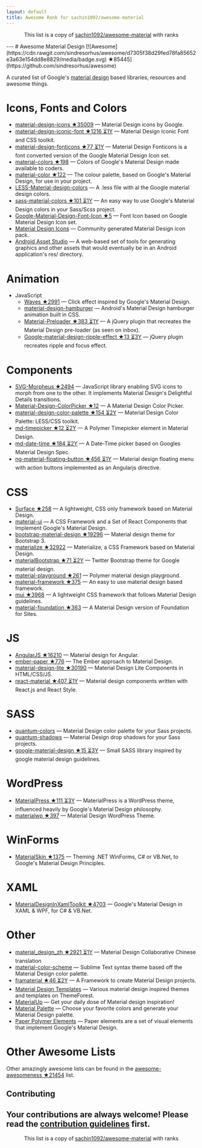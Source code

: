 ```yaml
---
layout: default
title: Awesome Rank for sachin1092/awesome-material
---
```


<p align="center">
	This list is a copy of <a href="https://github.com/sachin1092/awesome-material">sachin1092/awesome-material</a> with ranks
</p>
---
# Awesome Material Design [![Awesome](https://cdn.rawgit.com/sindresorhus/awesome/d7305f38d29fed78fa85652e3a63e154dd8e8829/media/badge.svg) ★85445](https://github.com/sindresorhus/awesome)

A curated list of Google's [material design](http://www.google.com/design/spec) based libraries, resources and awesome things.

Icons, Fonts and Colors
==
  - [material-design-icons ★35009](https://github.com/google/material-design-icons) — Material Design icons by Google.
  - [material-design-iconic-font ★1216 ⏳1Y](https://github.com/zavoloklom/material-design-iconic-font) — Material Design Iconic Font and CSS toolkit.
  - [material-design-fonticons ★77 ⏳1Y](https://github.com/designjockey/material-design-fonticons) — Material Design Fonticons is a font converted version of the Google Material Design Icon set.
  - [material-colors ★198](https://github.com/shuhei/material-colors) — Colors of Google's Material Design made available to coders.
  - [material-color ★122](https://github.com/mrmlnc/material-color) — The colour palette, based on Google's Material Design, for use in your project.
  - [LESS-Material-design-colors](https://github.com/tisign/LESS-Material-design-colors) — A .less file with al the Google material design colors.
  - [sass-material-colors ★101 ⏳1Y](https://github.com/minusfive/sass-material-colors) — An easy way to use Google's Material Design colors in your Sass/Scss project.
  - [Google-Material-Design-Font-Icon ★5](https://github.com/Seb-L/Google-Material-Design-Font-Icon) — Font Icon based on Google Material Design Icon set.
  - [Material Design Icons](https://materialdesignicons.com/) — Community generated Material Design icon pack.
  - [Android Asset Studio](https://romannurik.github.io/AndroidAssetStudio/) — A web-based set of tools for generating graphics and other assets that would eventually be in an Android application's res/ directory.

Animation
==
  - JavaScript
    - [Waves ★2991](https://github.com/fians/Waves) — Click effect inspired by Google's Material Design.
    - [material-design-hamburger](https://github.com/swirlycheetah/material-design-hamburger) — Android's Material Design hamburger animation built in CSS.
    - [Material-Preloader ★383 ⏳1Y](https://github.com/aarondo/Material-Preloader) — A jQuery plugin that recreates the Material Design pre-loader (as seen on inbox).
    - [Google-material-design-ripple-effect ★13 ⏳3Y](https://github.com/ninox92/Google-material-design-ripple-effect) — jQuery plugin recreates ripple and focus effect.
  
Components
==
  - [SVG-Morpheus ★2494](https://github.com/alexk111/SVG-Morpheus) — JavaScript library enabling SVG icons to morph from one to the other. It implements Material Design's Delightful Details transitions.
  - [Material-Design-ColorPicker ★12](https://github.com/Fraina/Material-Design-ColorPicker) — A Material Design Color Picker.
  - [material-design-color-palette ★154 ⏳2Y](https://github.com/zavoloklom/material-design-color-palette) — Material Design Color Palette: LESS/CSS toolkit.
  - [md-timepicker ★12 ⏳2Y](https://github.com/dotlouis/md-timepicker) — A Polymer Timepicker element in Material Design.
  - [md-date-time ★184 ⏳2Y](https://github.com/SimeonC/md-date-time) — A Date-Time picker based on Googles Material Design Spec.
  - [ng-material-floating-button ★456 ⏳1Y](https://github.com/nobitagit/ng-material-floating-button) — Material design floating menu with action buttons implemented as an Angularjs directive.


CSS
==
  - [Surface ★258](https://github.com/mildrenben/surface) — A lightweight, CSS only framework based on Material Design.
  - [material-ui](https://github.com/callemall/material-ui) — A CSS Framework and a Set of React Components that Implement Google's Material Design.
  - [bootstrap-material-design ★19296](https://github.com/FezVrasta/bootstrap-material-design) — Material design theme for Bootstrap 3.
  - [materialize ★32922](https://github.com/Dogfalo/materialize) — Materialize, a CSS Framework based on Material Design.
  - [materialBootstrap ★71 ⏳2Y](https://github.com/throrin19/materialBootstrap) — Twitter Bootstrap theme for Google material design.
  - [material-playground ★261](https://github.com/ebidel/material-playground) — Polymer material design playground.
  - [material-framework ★375](https://github.com/nt1m/material-framework) — An easy to use material design based framework.
  - [mui ★3968](https://github.com/muicss/mui) — A lightweight CSS framework that follows Material Design guidelines.
  - [material-foundation ★363](https://github.com/eucalyptuss/material-foundation) — A Material Design version of Foundation for Sites.

JS
==
  - [AngularJS ★16210](https://github.com/angular/material) — Material design for Angular.
  - [ember-paper ★776](https://github.com/miguelcobain/ember-paper) — The Ember approach to Material Design.
  - [material-design-lite ★30190](https://github.com/google/material-design-lite) — Material Design Lite Components in HTML/CSS/JS.
  - [react-material ★407 ⏳1Y](https://github.com/BerkeleyTrue/react-material) — Material design components written with React.js and React Style.


SASS
==
  - [quantum-colors](https://github.com/nkpfstr/quantum-colors) — Material Design color palette for your Sass projects.
  - [quantum-shadows](https://github.com/nkpfstr/quantum-shadows) — Material Design drop shadows for your Sass projects.
  - [google-material-design ★15 ⏳3Y](https://github.com/axyz/google-material-design) — Small SASS library inspired by google material design guidelines.


WordPress
==
  - [MaterialPress ★111 ⏳3Y](https://github.com/alexpatin/MaterialPress) — MaterialPress is a WordPress theme, influenced heavily by Google's Material Design philosophy.
  - [materialwp ★397](https://github.com/braginteractive/materialwp) — Material Design WordPress Theme.
  
 WinForms
==
- [MaterialSkin ★1375](https://github.com/IgnaceMaes/MaterialSkin) — Theming .NET WinForms, C# or VB.Net, to Google's Material Design Principles.

XAML
==
 - [MaterialDesignInXamlToolkit ★4703](https://github.com/ButchersBoy/MaterialDesignInXamlToolkit) — Google's Material Design in XAML & WPF, for C# & VB.Net.

Other
==
  - [material_design_zh ★2921 ⏳1Y](https://github.com/1sters/material_design_zh) — Material Design Collaborative Chinese translation
  - [material-color-scheme](https://github.com/paradox41/material-color-scheme) — Sublime Text syntax theme based off the Material Design color palette.
  - [framaterial ★46 ⏳2Y](https://github.com/Framaterial/framaterial) — A Framework to create Material Design projects.
  - [Material Design Templates](http://themeforest.net/tags/material%20design) — Various material design inspired themes and templates on ThemeForest.
  - [MaterialUp](http://www.materialup.com/) — Get your daily dose of Material design inspiration!
  - [Material Palette](http://www.materialpalette.com/) — Choose your favorite colors and generate your Material Design palette.
  - [Paper Polymer Elements](https://elements.polymer-project.org/browse?package=paper-elements) — Paper elements are a set of visual elements that implement Google's Material Design.
  
# Other Awesome Lists
Other amazingly awesome lists can be found in the [awesome-awesomeness ★21454](https://github.com/bayandin/awesome-awesomeness) list.

## Contributing

Your contributions are always welcome! Please read the [contribution guidelines](https://github.com/sachin1092/awesome-material/blob/master/contributing.md) first.
---
<p align="center">
	This list is a copy of <a href="https://github.com/sachin1092/awesome-material">sachin1092/awesome-material</a> with ranks
</p>
